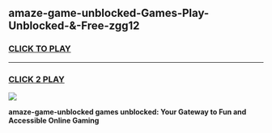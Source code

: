 
## amaze-game-unblocked-Games-Play-Unblocked-&-Free-zgg12
<h3>
<a href="https://premium76.site?title=amaze-game-unblocked&ref=24A">CLICK TO PLAY</a></h3>
<hr>

<h3>
<a href="https://premium76.site?title=amaze-game-unblocked&ref=24A">CLICK 2 PLAY</a>
  
</h3>

<a href="https://premium76.site?title=amaze-game-unblocked&ref=24A"><img src="https://clearcache.store/games.png"></a>


**amaze-game-unblocked games unblocked: Your Gateway to Fun and Accessible Online Gaming**
